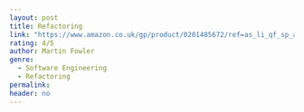 ```yaml
---
layout: post
title: Refactoring
link: "https://www.amazon.co.uk/gp/product/0201485672/ref=as_li_qf_sp_asin_il_tl?ie=UTF8&camp=1634&creative=6738&creativeASIN=0201485672&linkCode=as2&tag=jussihallilac-21"
rating: 4/5
author: Martin Fowler
genre:
  - Software Engineering
  - Refactoring
permalink:
header: no
---
```

